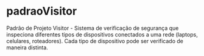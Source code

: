 # padraoVisitor
Padrão de Projeto Visitor - Sistema de verificação de segurança que inspeciona diferentes tipos de dispositivos conectados a uma rede (laptops, celulares, roteadores). Cada tipo de dispositivo pode ser verificado de maneira distinta.
